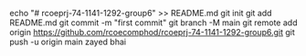 echo "# rcoeprj-74-1141-1292-group6" >> README.md
git init
git add README.md
git commit -m "first commit"
git branch -M main
git remote add origin https://github.com/rcoecomphod/rcoeprj-74-1141-1292-group6.git
git push -u origin main
 zayed bhai